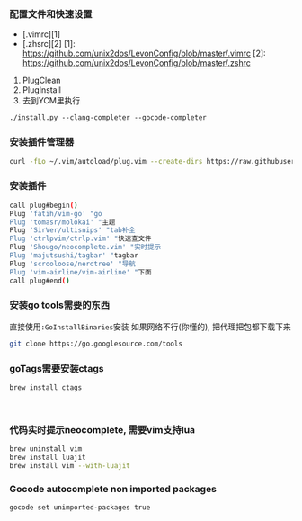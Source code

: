 ### 配置文件和快速设置
- [.vimrc][1]
- [.zhsrc][2]
[1]: https://github.com/unix2dos/LevonConfig/blob/master/.vimrc
[2]: https://github.com/unix2dos/LevonConfig/blob/master/.zshrc

1. PlugClean
2. PlugInstall
3. 去到YCM里执行
```
./install.py --clang-completer --gocode-completer
```


### 安装插件管理器
```bash
curl -fLo ~/.vim/autoload/plug.vim --create-dirs https://raw.githubusercontent.com/junegunn/vim-plug/master/plug.vim
```

### 安装插件
```bash
call plug#begin()
Plug 'fatih/vim-go' "go
Plug 'tomasr/molokai' "主题
Plug 'SirVer/ultisnips' "tab补全
Plug 'ctrlpvim/ctrlp.vim' "快速查文件
Plug 'Shougo/neocomplete.vim' "实时提示
Plug 'majutsushi/tagbar' "tagbar
Plug 'scrooloose/nerdtree' "导航
Plug 'vim-airline/vim-airline' "下面
call plug#end()
```
<!-- more -->

###  安装go tools需要的东西﻿
直接使用`:GoInstallBinaries`安装
如果网络不行(你懂的), 把代理把包都下载下来

```bash
git clone https://go.googlesource.com/tools  
```


### goTags需要安装ctags

```bash
brew install ctags
```
﻿

### 代码实时提示neocomplete, 需要vim支持lua
```bash
brew uninstall vim
brew install luajit
brew install vim --with-luajit
```


### Gocode autocomplete non imported packages
```
gocode set unimported-packages true
```
